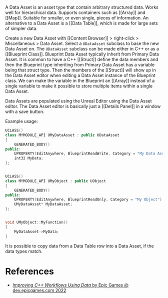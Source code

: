 A Data Asset is an asset type that contain arbitrary structured data.
Works well for hierarchical data.
Supports containers such as [[Array]] and [[Map]].
Suitable for smaller, or even single, pieces of information.
An alternative to a Data Asset is a [[Data Table]], which is made for large sets of simpler data.

Create a new Data Asset with [[Content Browser]] > right-click > Miscellaneous > Data Asset.
Select a `UDataAsset` subclass to base the new Data Asset on.
The `UDataAsset` subclass can be made either in C++ or as a [[Blueprint Class]].
Blueprint Data Asset typically inherit from Primary Data Asset.
It is common to have a C++ [[Struct]] define the data members and then the Blueprint type inheriting from Primary Data Asset has a variable being that struct type.
Then the members of the [[Struct]] will show up in the Data Asset editor when editing a Data Asset instance of the Blueprint class.
We can make the variable in the Blueprint an [[Array]] instead of a single variable to make it possible to store multiple items within a single Data Asset.

Data Assets are populated using the Unreal Editor using the Data Asset editor.
The Data Asset editor is basically just a [[Details Panel]] in a window with a save button.

Example usage:
```cpp
UCLASS()
class MYMODULE_API UMyDataAsset : public UDataAsset
{
	GENERATED_BODY()
public:
	UPROPERTY(EditAnywhere, BlueprintReadWrite, Category = "My Data Asset")
	int32 MyData;
};


UCLASS()
class MYMODULE_API UMyObject : public UObject
{
	GENERATED_BODY()
public:
	UPROPERTY(EditAnywhere, BlueprintReadOnly, Category = "My Object")
	UMyDataAsset* MyDataAsset;
};


void UMyObject::MyFunction()
{
	MyDataAsset->MyData;
}
```

It is possible to copy data from a Data Table row into a Data Asset,
if the data types match.

# References

- [_Improving C++ Workflows Using Data_ by Epic Games @ dev.epicgames.com 2022](https://dev.epicgames.com/community/learning/courses/Xp/unreal-engine-improving-c-workflows-using-data/pY1/unreal-engine-project-overview-and-creating-structs)
